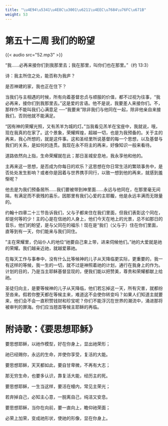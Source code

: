 ```yaml
---
title: "\u4E94\u5341\u4E8C\u3001\u6211\u4EEC\u7684\u76FC\u671B"
weight: 53
---
```


# 第五十二周 我们的盼望

{{< audio src="52.mp3" >}}


“我……必再来接你们到我那里去；我在那里，叫你们也在那里。”（约 13:3）

诗：我主所住之处，能否称为我庐？

是否神建的家，我也正在住下？

当我们与主相遇的时候，所有向着基督忠贞与顺服的价值，都不过视为往事，“我必再来，接你们到我那里去。”这是爱的言语。他不是说，我要差人来接你们。不，那样作不能叫我们心满意足 ──“我要来”除非我们与他同在一起，除非他亲自来接我们，否则他就不能满足。

“因有神的荣耀光照，又有羔羊为城的灯。”当我看见羔羊在宝座中，我就说，哦，现在我真的在家了。这个景象，荣耀辉煌，超越一切，也是为我预备的。关于主的再来，我心所想的，就是这件事。这和圣经里所说基督的每一个思想，以及基督与我们的关系，是如何的连贯。我现在永不将主的再来，好像知识一般来看待。

道路依然向上指，生命荣耀就在此；那日圣城安息地，我永享他和他的。

主再来这一思想，是否成为你每日的欢乐？这思想在你日常生活的繁琐事务中，是否处处发生影响？或者你是因着与世界携手同行，以致一想到他的再来，就感到羞惭呢？

他去是为我们预备居所……我们要被带到神里面……永远与他同在，在那里毫无间隔，有满足而不衰残的喜乐，因那里有我们心爱的主耶鳆，他是永远丰满而无限量的。

约翰十四章二十三节告诉我们，父与子都来住在我们里面，但我们表彰这个同在，却是何等的少！主的心是在信祂的人身上，他们今天在地上的光景，总不如那日的音乐，他们的盼望，是与父同在的福乐！现在是“我们（父与子）住在你们里面，直等到有一天，你们能来与我们同住。

”主在荣耀里，仍站仆人的地位“祂要自己束上带，进来伺候他们。”祂的大爱就是祂的荣耀。我们越亲近祂，就越爱慕祂。

在每天工作与事奉中，没有什么比等候神的儿子从天降临更实际，更重要的，我一有这样的等候，我一生的一切，就不过是神照着祂的计划，通行在我身上的作为。计划的目的，乃是当主耶稣基督显现的，便我们能以把赞美，尊贵和荣耀都献上给祂。

圣徒归向主，是要等候神的儿子从天降临，他们若忘掉这一天，所有灾害，就都纷至沓来。假若你整天都在等候主来，难道这不会使你转变吗？如果人们知道主就要来，他们会不会一直积赞钱财和珍宝呢？你们不能浮沉在世界的潮流中，涌进那将被审判的罪海。你们应当翘首等候主耶稣的再临。

# 附诗歌：《要思想耶稣》

要思想耶稣，以祂作模型，好在你身上，显出祂荣形；

祂已经赐你，永远的生命，并使你享受，复活的大能。

要思想耶稣，天天都如此，要自甘卑微，不再有大志；

那无穷生命，也要多认识，靠复活大能，经历主的死。

要思想耶稣，一生当这样，要活在幔内，常见主荣光；

若弃掉自己，必知主心意，一脱离自己，纯洁又安息。

要思想耶稣，当你在向前，要一直向上，瞻仰祂荣面；

必荣上加荣，变成祂形状，使祂的形像，显在你身上。